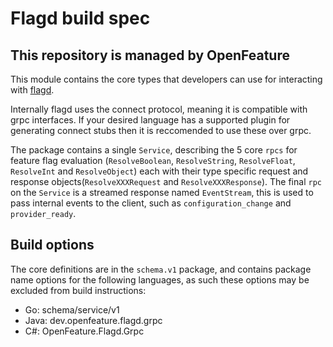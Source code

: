 # Flagd build spec

## This repository is managed by OpenFeature  

This module contains the core types that developers can use for interacting with [flagd](https://github.com/open-feature/flagd).

Internally flagd uses the connect protocol, meaning it is compatible with grpc interfaces. If your desired language has a supported plugin for generating connect stubs then it is reccomended to use these over grpc.

The package contains a single `Service`, describing the 5 core `rpcs` for feature flag evaluation (`ResolveBoolean`, `ResolveString`, `ResolveFloat`, `ResolveInt` and `ResolveObject`) each with their type specific request and response objects(`ResolveXXXRequest` and `ResolveXXXResponse`).
The final `rpc` on the `Service` is a streamed response named `EventStream`, this is used to pass internal events to the client, such as `configuration_change` and `provider_ready`.

## Build options

The core definitions are in the `schema.v1` package, and contains package name options for the following languages, as such these options may be excluded from build instructions:

- Go: schema/service/v1       
- Java:   dev.openfeature.flagd.grpc        
- C#:  OpenFeature.Flagd.Grpc        

